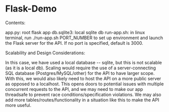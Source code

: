 # Flask-Demo

Contents:

app.py: root flask app
db.sqlite3: local sqlite db
run-app.sh: in linux terminal, run ./run-app.sh PORT_NUMBER to set up environment and launch the Flask server for the API. If no port is specified, default is 3000.

Scalability and Design Considerations:

In this case, we have used a local database -- sqlite, but this is not scalable (as it is a local db). Scaling would require the use of a server-connecting SQL database (Postgres/MySQL/other) for the API to have larger scope. With this, we would also likely need to host the API on a more public server as opposed to a localhost. This opens doors to potential issues with multiple concurrent requests to the API, and we may need to make our app threadsafe to prevent race conditions/specification violations. We may also add more tables/routes/functionality in a situation like this to make the API more useful.